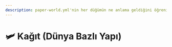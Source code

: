 ```yaml
---
description: paper-world.yml'nin her düğümün ne anlama geldiğini öğrenin.
---
```


# 🛩️ Kağıt (Dünya Bazlı Yapı)
